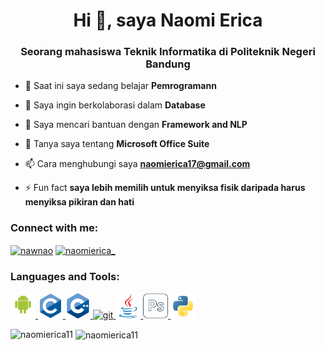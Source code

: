 <h1 align="center">Hi 👋, saya Naomi Erica</h1>
<h3 align="center">Seorang mahasiswa Teknik Informatika di Politeknik Negeri Bandung</h3>

- 🌱 Saat ini saya sedang belajar **Pemrogramann**

- 👯 Saya ingin berkolaborasi dalam **Database**

- 🤝 Saya mencari bantuan dengan **Framework and NLP**

- 💬 Tanya saya tentang **Microsoft Office Suite**

- 📫 Cara menghubungi saya **naomierica17@gmail.com**

- ⚡ Fun fact **saya lebih memilih untuk menyiksa fisik daripada harus menyiksa pikiran dan hati**

  
<h3 align="left">Connect with me:</h3>
<p align="left">
<a href="https://twitter.com/nawnao__" target="blank"><img align="center" src="https://raw.githubusercontent.com/rahuldkjain/github-profile-readme-generator/master/src/images/icons/Social/twitter.svg" alt="nawnao" height="30" width="40" /></a>
<a href="https://instagram.com/naomierica_" target="blank"><img align="center" src="https://raw.githubusercontent.com/rahuldkjain/github-profile-readme-generator/master/src/images/icons/Social/instagram.svg" alt="naomierica_" height="30" width="40" /></a>
</p>

<h3 align="left">Languages and Tools:</h3>
<p align="left"> <a href="https://developer.android.com" target="_blank" rel="noreferrer"> <img src="https://raw.githubusercontent.com/devicons/devicon/master/icons/android/android-original-wordmark.svg" alt="android" width="40" height="40"/> </a> <a href="https://www.cprogramming.com/" target="_blank" rel="noreferrer"> <img src="https://raw.githubusercontent.com/devicons/devicon/master/icons/c/c-original.svg" alt="c" width="40" height="40"/> </a> <a href="https://www.w3schools.com/cpp/" target="_blank" rel="noreferrer"> <img src="https://raw.githubusercontent.com/devicons/devicon/master/icons/cplusplus/cplusplus-original.svg" alt="cplusplus" width="40" height="40"/> </a> <a href="https://git-scm.com/" target="_blank" rel="noreferrer"> <img src="https://www.vectorlogo.zone/logos/git-scm/git-scm-icon.svg" alt="git" width="40" height="40"/> </a> <a href="https://www.java.com" target="_blank" rel="noreferrer"> <img src="https://raw.githubusercontent.com/devicons/devicon/master/icons/java/java-original.svg" alt="java" width="40" height="40"/> </a> <a href="https://www.photoshop.com/en" target="_blank" rel="noreferrer"> <img src="https://raw.githubusercontent.com/devicons/devicon/master/icons/photoshop/photoshop-line.svg" alt="photoshop" width="40" height="40"/> </a> <a href="https://www.python.org" target="_blank" rel="noreferrer"> <img src="https://raw.githubusercontent.com/devicons/devicon/master/icons/python/python-original.svg" alt="python" width="40" height="40"/> </a> </p>

<p><img align="left" src="https://github-readme-stats.vercel.app/api/top-langs?username=naomierica11&show_icons=true&locale=en&layout=compact" alt="naomierica11" /></p>

<p>&nbsp;<img align="center" src="https://github-readme-stats.vercel.app/api?username=naomierica11&show_icons=true&locale=en" alt="naomierica11" /></p>
